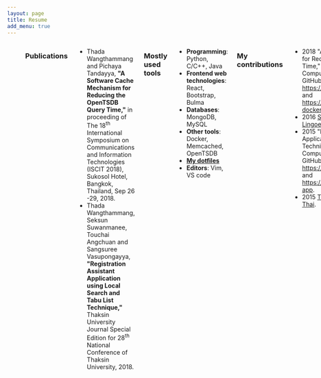 ```yaml
---
layout: page
title: Resume
add_menu: true
---
```


<div class="columns">
    <div class="column is-narrow ">
        <div style="margin: 0 auto; width: 200px" class="profile">
          <img data-convert="disable" alt="my profile" class="profile" src="{{site.url}}/public/images/my-profile.jpg">
        </div>
    </div>
    <div class="column has-text-justified">
    
    <div class="resume-card">
      <div class="resume-title">name</div>
      <div class="resume-value">Thada Wangthammang</div>
    </div>

    <div class="resume-card">
      <div class="resume-title">Nationality</div>
      <div class="resume-value">Thai</div>
    </div>

    <div class="resume-card">
      <div class="resume-title">Email</div>
      <div class="resume-value"><a href="mailto:thada.w@psu.ac.th">thada.w@psu.ac.th</a></div>
      </div>

    <div class="resume-card">
      <div class="resume-title">Job</div>
      <div class="resume-value">Lecturer at <a href="https://www.uic.psu.ac.th/" target="blank">PSUIC</a></div>
      </div>


    </div>
  </div>

### Publications
-	Thada Wangthammang and Pichaya Tandayya, **"A Software Cache Mechanism for Reducing the OpenTSDB Query Time,"** in proceeding of The 18<sup>th</sup> International Symposium on Communications and Information Technologies (ISCIT 2018), Sukosol Hotel, Bangkok, Thailand, Sep 26 -29, 2018.
-	Thada Wangthammang, Seksun Suwanmanee, Touchai Angchuan and Sangsuree Vasupongayya, **"Registration Assistant Application using Local Search and Tabu List Technique,"** Thaksin University Journal Special Edition for 28<sup>th</sup> National Conference of Thaksin University, 2018.


### Mostly used tools
- **Programming**: Python, C/C++, Java
- **Frontend web technologies**: React, Bootstrap, Bulma
- **Databases**: MongoDB, MySQL
- **Other tools**: Docker, Memcached, OpenTSDB
- **[My dotfiles](https://github.com/mildronize/dotfiles)**
- **Editors**: Vim, VS code

### My contributions
-	2018 "A Software Cache Mechanism for Reducing the OpenTSDB Query Time," Master Thesis Source code in Computer Engineering. Available on GitHub via <https://github.com/mildronize/tscache> and <https://github.com/mildronize/tscache-docker>.
- 2016 [Submitted test result of installing ](https://appdb.winehq.org/objectManager.php?sClass=version&iId=33492) [Lingoes dictionary](http://www.lingoes.net/) on Debian via [Wine](https://www.winehq.org/).
-	2015 "Registration Assistant Application Using Local Search Technique," Senior Project in Computer Engineering. Available on GitHub via <https://github.com/mildronize/R2ALS> and <https://github.com/mildronize/R2ALS-app>.
- 2015 [Translated a Vim cheat sheet in Thai](http://vim.rtorr.com/lang/th/).

### Website status
- The source code is public on [Github](https://github.com/mildronize/mildronize.github.io) and hosted by Github Page
- Generated by [Jekyll](https://jekyllrb.com/) (Static site generator)
- Built by [Travis.CI](https://travis-ci.org/mildronize/mildronize.github.io)
- This theme made with [Bulma](https://bulma.io)
- status: <a href="https://travis-ci.org/mildronize/mildronize.github.io"><img data-convert="disable"  src="https://travis-ci.org/mildronize/mildronize.github.io.svg?branch=jekyll" alt="Build Status" /></a> (Build time: {{ site.time }})

